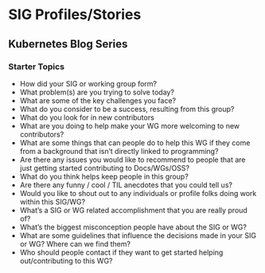 # SIG Profiles/Stories
## Kubernetes Blog Series

### Starter Topics

- How did your SIG or working group form?
- What problem(s) are you trying to solve today?
- What are some of the key challenges you face?
- What do you consider to be a success, resulting from this group?
- What do you look for in new contributors
- What are you doing to help make your WG more welcoming to new contributors?
- What are some things that can people do to help this WG if they come from a background that isn’t directly linked to programming? 
- Are there any issues you would like to recommend to people that are just getting started contributing to Docs/WGs/OSS? 
- What do you think helps keep people in this group?
- Are there any funny / cool / TIL anecdotes that you could tell us?
- Would you like to shout out to any individuals or profile folks doing work within this SIG/WG?
- What’s a SIG or WG related accomplishment that you are really proud of?
- What’s the biggest misconception people have about the SIG or WG?
- What are some guidelines that influence the decisions made in your SIG or WG? Where can we find them?
- Who should people contact if they want to get started helping out/contributing to this WG? 


